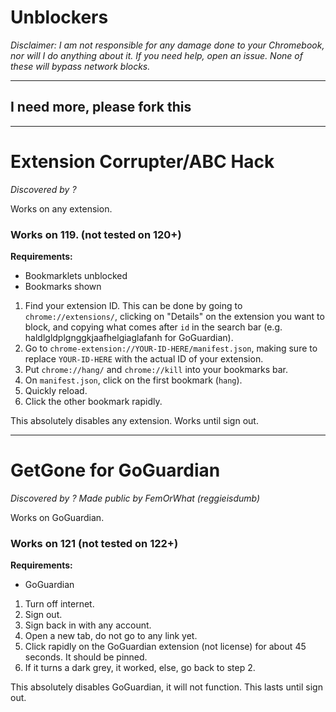 # Unblockers

*Disclaimer: I am not responsible for any damage done to your Chromebook, nor will I do anything about it. If you need help, open an issue. None of these will bypass network blocks.*

---

## I need more, please fork this

---

# Extension Corrupter/ABC Hack
*Discovered by ?*

Works on any extension.

### Works on 119. (not tested on 120+)

**Requirements:**
- Bookmarklets unblocked
- Bookmarks shown

1. Find your extension ID. This can be done by going to `chrome://extensions/`, clicking on "Details" on the extension you want to block, and copying what comes after `id` in the search bar (e.g. haldlgldplgnggkjaafhelgiaglafanh for GoGuardian).
2. Go to `chrome-extension://YOUR-ID-HERE/manifest.json`, making sure to replace `YOUR-ID-HERE` with the actual ID of your extension.
3. Put `chrome://hang/` and `chrome://kill` into your bookmarks bar.
4. On `manifest.json`, click on the first bookmark (`hang`).
5. Quickly reload.
6. Click the other bookmark rapidly.

This absolutely disables any extension. Works until sign out.

---

# GetGone for GoGuardian
*Discovered by ?*
*Made public by FemOrWhat (reggieisdumb)*

Works on GoGuardian.

### Works on 121 (not tested on 122+)

**Requirements:**
- GoGuardian

1. Turn off internet.
2. Sign out.
3. Sign back in with any account.
4. Open a new tab, do not go to any link yet.
5. Click rapidly on the GoGuardian extension (not license) for about 45 seconds. It should be pinned.
6. If it turns a dark grey, it worked, else, go back to step 2.

This absolutely disables GoGuardian, it will not function. This lasts until sign out.
